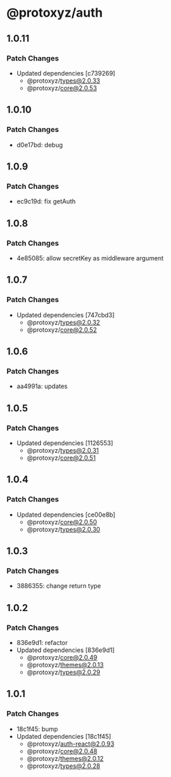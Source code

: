 # @protoxyz/auth

## 1.0.11

### Patch Changes

- Updated dependencies [c739269]
  - @protoxyz/types@2.0.33
  - @protoxyz/core@2.0.53

## 1.0.10

### Patch Changes

- d0e17bd: debug

## 1.0.9

### Patch Changes

- ec9c19d: fix getAuth

## 1.0.8

### Patch Changes

- 4e85085: allow secretKey as middleware argument

## 1.0.7

### Patch Changes

- Updated dependencies [747cbd3]
  - @protoxyz/types@2.0.32
  - @protoxyz/core@2.0.52

## 1.0.6

### Patch Changes

- aa4991a: updates

## 1.0.5

### Patch Changes

- Updated dependencies [1126553]
  - @protoxyz/types@2.0.31
  - @protoxyz/core@2.0.51

## 1.0.4

### Patch Changes

- Updated dependencies [ce00e8b]
  - @protoxyz/core@2.0.50
  - @protoxyz/types@2.0.30

## 1.0.3

### Patch Changes

- 3886355: change return type

## 1.0.2

### Patch Changes

- 836e9d1: refactor
- Updated dependencies [836e9d1]
  - @protoxyz/core@2.0.49
  - @protoxyz/themes@2.0.13
  - @protoxyz/types@2.0.29

## 1.0.1

### Patch Changes

- 18c1f45: bump
- Updated dependencies [18c1f45]
  - @protoxyz/auth-react@2.0.93
  - @protoxyz/core@2.0.48
  - @protoxyz/themes@2.0.12
  - @protoxyz/types@2.0.28
